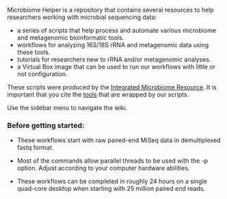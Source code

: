 Microbiome Helper is a repository that contains several resources to help researchers working with microbial sequencing data: 
* a series of scripts that help process and automate various microbiome and metagenomic bioinformatic tools. 
* workflows for analyzing 16S/18S rRNA and metagenomic data using these tools. 
* tutorials for researchers new to rRNA and/or metagenomic analyses.
* a Virtual Box image that can be used to run our workflows with little or not configuration.

These scripts were produced by the [Integrated Microbiome Resource](http://cgeb-imr.ca/index.html). It is important that you cite the [tools](https://github.com/mlangill/microbiome_helper/wiki/Requirements) that are wrapped by our scripts.

Use the sidebar menu to navigate the wiki.

### Before getting started:

* These workflows start with raw paired-end MiSeq data in demultiplexed fastq format.

* Most of the commands allow parallel threads to be used with the -p option. Adjust according to your computer hardware abilities.

* These workflows can be completed in roughly 24 hours on a single quad-core desktop when starting with 25 million paired end reads.